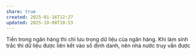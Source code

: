 ```yaml
---
share: true
created: 2025-01-16T12:27
updated: 2025-10-08T10:53
---
```

Tiền trong ngân hàng thì chỉ lưu trong dữ liệu của ngân hàng. Khi làm sinh trắc thì dữ liệu được liên kết vào số định danh, nên nhà nước truy vấn được
